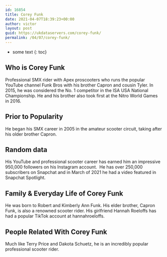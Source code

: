 ```yaml
---
id: 16854
title: Corey Funk
date: 2021-04-07T18:39:23+00:00
author: victor
layout: post
guid: https://ukdataservers.com/corey-funk/
permalink: /04/07/corey-funk/
---
```


* some text
{: toc}


## Who is Corey Funk



Professional SMX rider with Apex proscooters who runs the popular YouTube channel Funk Bros with his brother Capron and cousin Tyler. In 2015, he was considered the No. 1 competitor in the ISA USA National Championship. He and his brother also took first at the Nitro World Games in 2016. 

                
                
                
## Prior to Popularity



He began his SMX career in 2005 in the amateur scooter circuit, taking after his older brother Capron.

                
                
                
## Random data



His YouTube and professional scooter career has earned him an impressive 950,000 followers on his Instagram account.  He has over 250,000 subscribers on Snapchat and in March of 2021 he had a video featured in Snapchat Spotlight.

                
                
                
## Family & Everyday Life of Corey Funk



He was born to Robert and Kimberly Ann Funk. His elder brother, Capron Funk, is also a renowned scooter rider. His girlfriend Hannah Roeloffs has had a popular TikTok account at hannahroeloffs.

                
                
                
## People Related With Corey Funk



Much like Terry Price and Dakota Schuetz, he is an incredibly popular professional scooter rider.

                
              
            
          
          
          